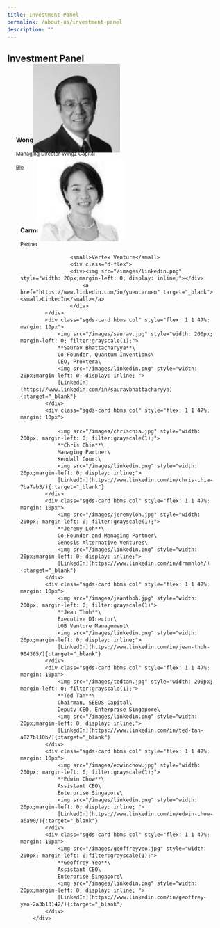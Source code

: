 ```yaml
---
title: Investment Panel
permalink: /about-us/investment-panel
description: ""
---
```

<h2><strong>Investment Panel</strong></h2>
<div style="display: flex; flex-wrap: wrap; padding: 10px">
    <div class="sgds-card col" style="flex: 1 1 47%; margin: 10px">
        <div class="sgds-card-image" style="margin-top: 15px">
            <figure class="sgds-image"
                style="height: 100px;display: flex;justify-content: center;flex-direction: column;">
                <img src="/images/wonglinhong.jpg" style="width: 200px; margin-left: 0; filter:grayscale(1);">
            </figure>
        </div>
        <div class="sgds-card-content">
            <p><strong>Wong Lin Hong</strong></p>
                <small>Managing Director</small>
                <small>Wingz Capital</small>
            <div class="d-flex">
                <p>
                    <a href="http://www.wingz.com.sg/Wingz_Capital_Corporate/MD_Profile.html"
                        target="_blank"><small>Bio</small></a>
                </p>
            </div>
        </div>
        <div class="sgds-card col" style="flex: 1 1 47%; margin: 10px">
            <div class="sgds-card-image" style="margin-top: 15px">
                <figure class="sgds-image"
                    style="height: 100px;display: flex;justify-content: center;flex-direction: column;">
                    <img src="/images/carmenyuen.jpg" style="width: 200px; margin-left: 0; filter:grayscale(1);">
                </figure>
                <div class="sgds-card-content">
                    <p><strong>Carmen Yuen**</strong></p>
                    <small>Partner</small>
            
                    <small>Vertex Venture</small>
                    <div class="d-flex">
                    <div><img src="/images/linkedin.png" style="width: 20px;margin-left: 0; display: inline;"></div>
                        <a href="https://www.linkedin.com/in/yuencarmen" target="_blank"><small>LinkedIn</small></a>
                    </div>
            </div>
            <div class="sgds-card hbms col" style="flex: 1 1 47%; margin: 10px">
                <img src="/images/saurav.jpg" style="width: 200px; margin-left: 0; filter:grayscale(1);">
                **Saurav Bhattacharyya**\
                Co-Founder, Quantum Inventions\
                CEO, Proxtera\
                <img src="/images/linkedin.png" style="width: 20px;margin-left: 0; display: inline; ">
                [LinkedIn](https://www.linkedin.com/in/sauravbhattacharyya){:target="_blank"}
            </div>
            <div class="sgds-card hbms col" style="flex: 1 1 47%; margin: 10px">

                <img src="/images/chrischia.jpg" style="width: 200px; margin-left: 0; filter:grayscale(1);">
                **Chris Chia**\
                Managing Partner\
                Kendall Court\
                <img src="/images/linkedin.png" style="width: 20px;margin-left: 0; display: inline;">
                [LinkedIn](https://www.linkedin.com/in/chris-chia-7ba7ab3/){:target="_blank"}
            </div>
            <div class="sgds-card hbms col" style="flex: 1 1 47%; margin: 10px">
                <img src="/images/jeremyloh.jpg" style="width: 200px; margin-left: 0; filter:grayscale(1);">
                **Jeremy Loh**\
                Co-Founder and Managing Partner\
                Genesis Alternative Ventures\
                <img src="/images/linkedin.png" style="width: 20px;margin-left: 0; display: inline;">
                [LinkedIn](https://www.linkedin.com/in/drmmhloh/){:target="_blank"}
            </div>
            <div class="sgds-card hbms col" style="flex: 1 1 47%; margin: 10px">
                <img src="/images/jeanthoh.jpg" style="width: 200px; margin-left: 0; filter:grayscale(1)">
                **Jean Thoh**\
                Executive DIrector\
                UOB Venture Management\
                <img src="/images/linkedin.png" style="width: 20px;margin-left: 0; display: inline;">
                [LinkedIn](https://www.linkedin.com/in/jean-thoh-904365/){:target="_blank"}
            </div>
            <div class="sgds-card hbms col" style="flex: 1 1 47%; margin: 10px">
                <img src="/images/tedtan.jpg" style="width: 200px; margin-left: 0; filter:grayscale(1);">
                **Ted Tan**\
                Chairman, SEEDS Capital\
                Deputy CEO, Enterprise Singapore\
                <img src="/images/linkedin.png" style="width: 20px;margin-left: 0; display: inline;">
                [LinkedIn](https://www.linkedin.com/in/ted-tan-a027b110b/){:target="_blank"}
            </div>
            <div class="sgds-card hbms col" style="flex: 1 1 47%; margin: 10px">
                <img src="/images/edwinchow.jpg" style="width: 200px; margin-left: 0; filter:grayscale(1);">
                **Edwin Chow**\
                Assistant CEO\
                Enterprise Singapore\
                <img src="/images/linkedin.png" style="width: 20px;margin-left: 0; display: inline; ">
                [LinkedIn](https://www.linkedin.com/in/edwin-chow-a6a90/){:target="_blank"}
            </div>
            <div class="sgds-card hbms col" style="flex: 1 1 47%; margin: 10px">
                <img src="/images/geoffreyyeo.jpg" style="width: 200px; margin-left: 0;filter:grayscale(1);">
                **Geoffrey Yeo**\
                Assistant CEO\
                Enterprise Singapore\
                <img src="/images/linkedin.png" style="width: 20px;margin-left: 0; display: inline; ">
                [LinkedIn](https://www.linkedin.com/in/geoffrey-yeo-2a3b13142/){:target="_blank"}
            </div>
        </div>
